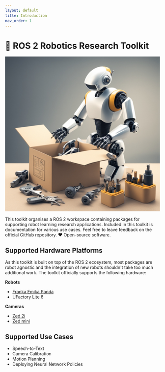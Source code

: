 ```yaml
---
layout: default
title: Introduction
nav_order: 1
---
```


# 🤖 ROS 2 Robotics Research Toolkit

![](./assets/index/robotics_toolkit.jpeg)

This toolkit organises a ROS 2 workspace containing packages for supporting robot learning research applications. Included in this toolkit is documentation for various use cases. Feel free to leave feedback on the official GitHub repository. ❤️  Open-source software.

## Supported Hardware Platforms

As this toolkit is built on top of the ROS 2 ecosystem, most packages are robot agnostic and the integration of new robots shouldn't take too much additional work. The toolkit officially supports the following hardware:

**Robots**

* [Franka Emika Panda](https://franka.de/)
* [UFactory Lite 6](https://www.ufactory.cc/cost-effective-cobot-robots/?utm_source=google+search&utm_medium=cpc&utm_campaign=branding&utm_id=lite6&gad_source=1&gclid=Cj0KCQjwqpSwBhClARIsADlZ_TlpTdc8vQFga-vzzFeHuxixMaVwYPAD9ClVVzEIYqWx5MAz1rWz54YaAll-EALw_wcB)

**Cameras**

* [Zed 2i](https://www.stereolabs.com/products/zed-2)
* [Zed mini](https://store.stereolabs.com/en-gb/products/zed-mini)

## Supported Use Cases

* Speech-to-Text
* Camera Calibration
* Motion Planning
* Deploying Neural Network Policies
